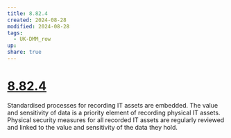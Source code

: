 ```yaml
---
title: 8.82.4
created: 2024-08-28
modified: 2024-08-28
tags:
  - UK-DMM_row
up: 
share: true
---
```

# [8.82.4](8.82.4.md)

Standardised processes for recording IT assets are embedded. The value and sensitivity of data is a priority element of recording physical IT assets. Physical security measures for all recorded IT assets are regularly reviewed and linked to the value and sensitivity of the data they hold.
